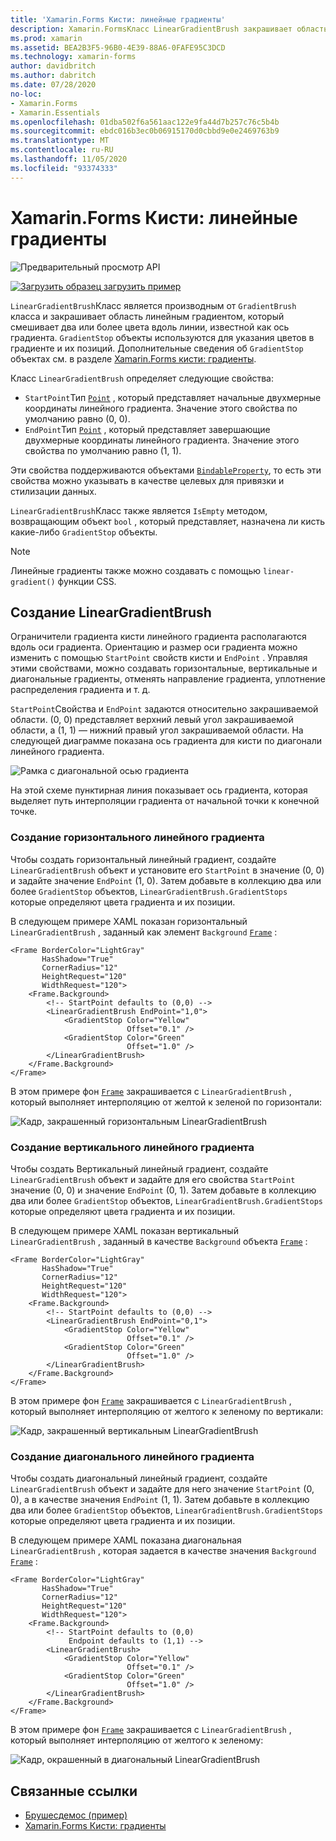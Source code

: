 ```yaml
---
title: 'Xamarin.Forms Кисти: линейные градиенты'
description: Xamarin.FormsКласс LinearGradientBrush закрашивает область с линейным градиентом.
ms.prod: xamarin
ms.assetid: BEA2B3F5-96B0-4E39-88A6-0FAFE95C3DCD
ms.technology: xamarin-forms
author: davidbritch
ms.author: dabritch
ms.date: 07/28/2020
no-loc:
- Xamarin.Forms
- Xamarin.Essentials
ms.openlocfilehash: 01dba502f6a561aac122e9fa44d7b257c76c5b4b
ms.sourcegitcommit: ebdc016b3ec0b06915170d0cbbd9e0e2469763b9
ms.translationtype: MT
ms.contentlocale: ru-RU
ms.lasthandoff: 11/05/2020
ms.locfileid: "93374333"
---
```

# <a name="no-locxamarinforms-brushes-linear-gradients"></a>Xamarin.Forms Кисти: линейные градиенты

![Предварительный просмотр API](~/media/shared/preview.png "Этот API-интерфейс сейчас доступен в предварительной версии.")

[![Загрузить образец](~/media/shared/download.png) загрузить пример](/samples/xamarin/xamarin-forms-samples/userinterface-brushdemos/)

`LinearGradientBrush`Класс является производным от `GradientBrush` класса и закрашивает область линейным градиентом, который смешивает два или более цвета вдоль линии, известной как ось градиента. `GradientStop` объекты используются для указания цветов в градиенте и их позиций. Дополнительные сведения об `GradientStop` объектах см. в разделе [ Xamarin.Forms кисти: градиенты](gradient.md).

Класс `LinearGradientBrush` определяет следующие свойства:

- `StartPoint`Тип [`Point`](xref:Xamarin.Forms.Point) , который представляет начальные двухмерные координаты линейного градиента. Значение этого свойства по умолчанию равно (0, 0).
- `EndPoint`Тип [`Point`](xref:Xamarin.Forms.Point) , который представляет завершающие двухмерные координаты линейного градиента. Значение этого свойства по умолчанию равно (1, 1).

Эти свойства поддерживаются объектами [`BindableProperty`](xref:Xamarin.Forms.BindableProperty), то есть эти свойства можно указывать в качестве целевых для привязки и стилизации данных.

`LinearGradientBrush`Класс также является `IsEmpty` методом, возвращающим объект `bool` , который представляет, назначена ли кисть какие-либо `GradientStop` объекты.

> [!NOTE]
> Линейные градиенты также можно создавать с помощью `linear-gradient()` функции CSS.

## <a name="create-a-lineargradientbrush"></a>Создание LinearGradientBrush

Ограничители градиента кисти линейного градиента располагаются вдоль оси градиента. Ориентацию и размер оси градиента можно изменить с помощью `StartPoint` свойств кисти и `EndPoint` . Управляя этими свойствами, можно создавать горизонтальные, вертикальные и диагональные градиенты, отменять направление градиента, уплотнение распределения градиента и т. д.

`StartPoint`Свойства и `EndPoint` задаются относительно закрашиваемой области. (0, 0) представляет верхний левый угол закрашиваемой области, а (1, 1) — нижний правый угол закрашиваемой области. На следующей диаграмме показана ось градиента для кисти по диагонали линейного градиента.

![Рамка с диагональной осью градиента](lineargradient-images/gradient-axis.png)

На этой схеме пунктирная линия показывает ось градиента, которая выделяет путь интерполяции градиента от начальной точки к конечной точке.

### <a name="create-a-horizontal-linear-gradient"></a>Создание горизонтального линейного градиента

Чтобы создать горизонтальный линейный градиент, создайте `LinearGradientBrush` объект и установите его `StartPoint` в значение (0, 0) и задайте значение `EndPoint` (1, 0). Затем добавьте в коллекцию два или более `GradientStop` объектов, `LinearGradientBrush.GradientStops` которые определяют цвета градиента и их позиции.

В следующем примере XAML показан горизонтальный `LinearGradientBrush` , заданный как элемент `Background` [`Frame`](xref:Xamarin.Forms.Frame) :

```xaml
<Frame BorderColor="LightGray"
       HasShadow="True"
       CornerRadius="12"
       HeightRequest="120"
       WidthRequest="120">
    <Frame.Background>
        <!-- StartPoint defaults to (0,0) -->
        <LinearGradientBrush EndPoint="1,0">
            <GradientStop Color="Yellow"
                          Offset="0.1" />
            <GradientStop Color="Green"
                          Offset="1.0" />
        </LinearGradientBrush>
    </Frame.Background>
</Frame>  
```

В этом примере фон [`Frame`](xref:Xamarin.Forms.Frame) закрашивается с `LinearGradientBrush` , который выполняет интерполяцию от желтой к зеленой по горизонтали:

![Кадр, закрашенный горизонтальным LinearGradientBrush](lineargradient-images/horizontal.png)

### <a name="create-a-vertical-linear-gradient"></a>Создание вертикального линейного градиента

Чтобы создать Вертикальный линейный градиент, создайте `LinearGradientBrush` объект и задайте для его свойства `StartPoint` значение (0, 0) и значение `EndPoint` (0, 1). Затем добавьте в коллекцию два или более `GradientStop` объектов, `LinearGradientBrush.GradientStops` которые определяют цвета градиента и их позиции.

В следующем примере XAML показан вертикальный `LinearGradientBrush` , заданный в качестве `Background` объекта [`Frame`](xref:Xamarin.Forms.Frame) :

```xaml
<Frame BorderColor="LightGray"
       HasShadow="True"
       CornerRadius="12"
       HeightRequest="120"
       WidthRequest="120">
    <Frame.Background>
        <!-- StartPoint defaults to (0,0) -->    
        <LinearGradientBrush EndPoint="0,1">
            <GradientStop Color="Yellow"
                          Offset="0.1" />
            <GradientStop Color="Green"
                          Offset="1.0" />
        </LinearGradientBrush>
    </Frame.Background>
</Frame>
```

В этом примере фон [`Frame`](xref:Xamarin.Forms.Frame) закрашивается с `LinearGradientBrush` , который выполняет интерполяцию от желтого к зеленому по вертикали:

![Кадр, закрашенный вертикальным LinearGradientBrush](lineargradient-images/vertical.png)

### <a name="create-a-diagonal-linear-gradient"></a>Создание диагонального линейного градиента

Чтобы создать диагональный линейный градиент, создайте `LinearGradientBrush` объект и задайте для него значение `StartPoint` (0, 0), а в качестве значения `EndPoint` (1, 1). Затем добавьте в коллекцию два или более `GradientStop` объектов, `LinearGradientBrush.GradientStops` которые определяют цвета градиента и их позиции.

В следующем примере XAML показана диагональная `LinearGradientBrush` , которая задается в качестве значения `Background` [`Frame`](xref:Xamarin.Forms.Frame) :

```xaml
<Frame BorderColor="LightGray"
       HasShadow="True"
       CornerRadius="12"
       HeightRequest="120"
       WidthRequest="120">
    <Frame.Background>
        <!-- StartPoint defaults to (0,0)      
             Endpoint defaults to (1,1) -->
        <LinearGradientBrush>
            <GradientStop Color="Yellow"
                          Offset="0.1" />
            <GradientStop Color="Green"
                          Offset="1.0" />
        </LinearGradientBrush>
    </Frame.Background>
</Frame>
```

В этом примере фон [`Frame`](xref:Xamarin.Forms.Frame) закрашивается с `LinearGradientBrush` , который выполняет интерполяцию от желтого к зеленому:

![Кадр, окрашенный в диагональный LinearGradientBrush](lineargradient-images/diagonal.png)

## <a name="related-links"></a>Связанные ссылки

- [Брушесдемос (пример)](/samples/xamarin/xamarin-forms-samples/userinterface-brushdemos/)
- [Xamarin.Forms Кисти: градиенты](gradient.md)